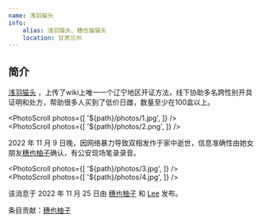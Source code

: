 ```yaml
---
name: 浅羽猫头
info:
    alias: 浅羽猫头、穗也猫猫头
    location: 甘肃兰州
---
```


## 简介

[浅羽猫头](https://twitter.com/homoyamakaze) ，上传了wiki上唯一一个辽宁地区开证方法，线下协助多名跨性别开具证明和处方，帮助很多人买到了低价日雌，数量至少在100盒以上。

<PhotoScroll photos={[ '${path}/photos/1.jpg', ]} />  
<PhotoScroll photos={[ '${path}/photos/2.png', ]} />

2022 年 11 月 9 日晚，因网络暴力导致双相发作于家中逝世，信息准确性由她女朋友[穗也柚子](https://twitter.com/YuzuTvT)确认，有公安现场笔录录音。

<PhotoScroll photos={[ '${path}/photos/3.jpg', ]} />  
<PhotoScroll photos={[ '${path}/photos/4.jpg', ]} />

该消息于 2022 年 11 月 25 日由 [穗也柚子](https://twitter.com/YuzuTvT) 和 [Lee](https://twitter.com/rbqwansui) 发布。

条目贡献：[穗也柚子](https://twitter.com/YuzuTvT)
